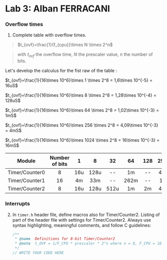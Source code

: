 # Lab 3: Alban FERRACANI

### Overflow times

1. Complete table with overflow times.

>$t_{ovf}=\frac{1}{f_{cpu}}\times N \times 2^n$

>with $t_{ovf}$ the overflow time, $N$ the prescaler value, $n$ the number of bits.

Let's develop the calculus for the fist raw of the table : 

$t_{ovf}=\frac{1}{16\times 10^6}\times 1 \times 2^8 = 1,6\times 10^{-5} = 16uS$

$t_{ovf}=\frac{1}{16\times 10^6}\times 8 \times 2^8 = 1,28\times 10^{-4} = 128uS$

$t_{ovf}=\frac{1}{16\times 10^6}\times 64 \times 2^8 = 1,02\times 10^{-3} = 1mS$

$t_{ovf}=\frac{1}{16\times 10^6}\times 256 \times 2^8 = 4,09\times 10^{-3} = 4mS$

$t_{ovf}=\frac{1}{16\times 10^6}\times 1024 \times 2^8 = 16\times 10^{-3} = 16mS$

   | **Module** | **Number of bits** | **1** | **8** | **32** | **64** | **128** | **256** | **1024** |
   | :-: | :-: | :-: | :-: | :-: | :-: | :-: | :-: | :-: |
   | Timer/Counter0 | 8  | 16u | 128u | -- | 1m | -- | 4m | 16m |
   | Timer/Counter1 | 16 | 4m | 33m | -- | 262m | -- | 1s | 4.2s |
   | Timer/Counter2 | 8  | 16u | 128u | 512u | 1m | 2m | 4m | 16m |

### Interrupts

2. In `timer.h` header file, define macros also for Timer/Counter2. Listing of part of the header file with settings for Timer/Counter2. Always use syntax highlighting, meaningful comments, and follow C guidelines:

   ```c
   /**
    * @name  Definitions for 8-bit Timer/Counter2
    * @note  t_OVF = 1/F_CPU * prescaler * 2^n where n = 8, F_CPU = 16 MHz
    */
   // WRITE YOUR CODE HERE
   ```

